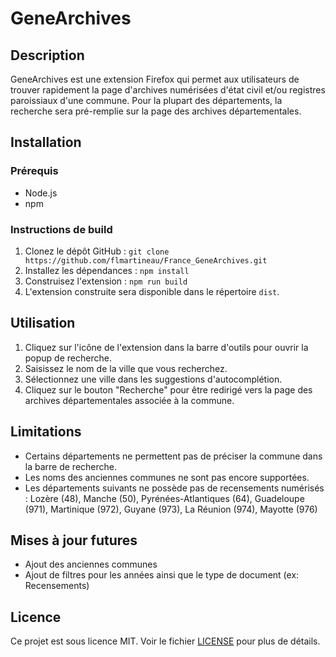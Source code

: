 # GeneArchives

## Description
GeneArchives est une extension Firefox qui permet aux utilisateurs de trouver rapidement la page d'archives numérisées d'état civil et/ou registres paroissiaux d'une commune. Pour la plupart des départements, la recherche sera pré-remplie sur la page des archives départementales.

## Installation

### Prérequis
- Node.js
- npm

### Instructions de build
1. Clonez le dépôt GitHub : `git clone https://github.com/flmartineau/France_GeneArchives.git`
2. Installez les dépendances : `npm install`
3. Construisez l'extension : `npm run build`
4. L'extension construite sera disponible dans le répertoire `dist`.


## Utilisation
1. Cliquez sur l'icône de l'extension dans la barre d'outils pour ouvrir la popup de recherche.
2. Saisissez le nom de la ville que vous recherchez.
3. Sélectionnez une ville dans les suggestions d'autocomplétion.
4. Cliquez sur le bouton "Recherche" pour être redirigé vers la page des archives départementales associée à la commune.

## Limitations
- Certains départements ne permettent pas de préciser la commune dans la barre de recherche.
- Les noms des anciennes communes ne sont pas encore supportées.
- Les départements suivants ne possède pas de recensements numérisés : Lozère (48), Manche (50), Pyrénées-Atlantiques (64), Guadeloupe (971), Martinique (972),     Guyane (973), La Réunion (974), Mayotte (976)

## Mises à jour futures
- Ajout des anciennes communes
- Ajout de filtres pour les années ainsi que le type de document (ex: Recensements)


## Licence
Ce projet est sous licence MIT. Voir le fichier [LICENSE](LICENSE) pour plus de détails.